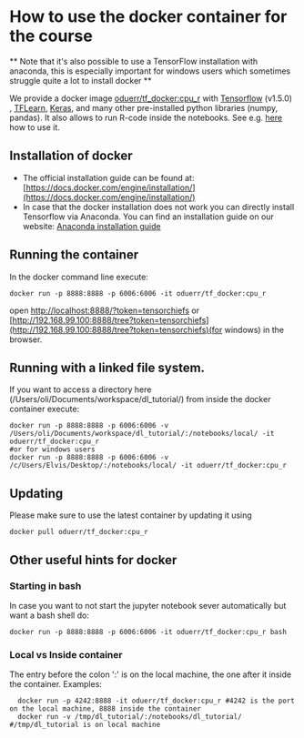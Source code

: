 # How to use the docker container for the course

** Note that it's also possible to use a TensorFlow installation with anaconda, this is especially important for windows users which sometimes struggle quite a lot to install docker **

We provide a docker image [oduerr/tf_docker:cpu_r](https://github.com/oduerr/tf_docker) with [Tensorflow](http://www.tensorflow.org) (v1.5.0) , [TFLearn](http://tflearn.org/), [Keras](https://keras.io/), and many other pre-installed python libraries (numpy, pandas). It also allows to run R-code inside the notebooks. See e.g. [here](https://github.com/oduerr/tf_docker/blob/cpu_r/notebooks/UseR.ipynb) how to use it.

## Installation of docker

* The official installation guide can be found at: [https://docs.docker.com/engine/installation/](https://docs.docker.com/engine/installation/)
* In case that the docker installation does not work you can directly install Tensorflow via Anaconda. You can find an installation guide on our website: [Anaconda installation guide](https://github.com/tensorchiefs/dl_course_2018/blob/master/docs/anaconda.md)


## Running the container
In the docker command line execute:

```
docker run -p 8888:8888 -p 6006:6006 -it oduerr/tf_docker:cpu_r
```
open [http://localhost:8888/?token=tensorchiefs](http://localhost:8888/?token=tensorchiefs) or [http://192.168.99.100:8888/tree?token=tensorchiefs](http://192.168.99.100:8888/tree?token=tensorchiefs)(for windows) in the browser. 

## Running with a linked file system.
If you want to access a directory here (/Users/oli/Documents/workspace/dl_tutorial/) from inside the docker container execute:

```
docker run -p 8888:8888 -p 6006:6006 -v /Users/oli/Documents/workspace/dl_tutorial/:/notebooks/local/ -it oduerr/tf_docker:cpu_r
#or for windows users
docker run -p 8888:8888 -p 6006:6006 -v /c/Users/Elvis/Desktop/:/notebooks/local/ -it oduerr/tf_docker:cpu_r

```


## Updating
Please make sure to use the latest container by updating it using 

```
docker pull oduerr/tf_docker:cpu_r
```

## Other useful hints for docker

### Starting in bash
In case you want to not start the jupyter notebook sever automatically but want a bash shell do:

```
docker run -p 8888:8888 -p 6006:6006 -it oduerr/tf_docker:cpu_r bash
```

### Local vs Inside container
The entry before the colon ':' is on the local machine, the one after it inside the container. Examples:

```
  docker run -p 4242:8888 -it oduerr/tf_docker:cpu_r #4242 is the port on the local machine, 8888 inside the container
  docker run -v /tmp/dl_tutorial/:/notebooks/dl_tutorial/ #/tmp/dl_tutorial is on local machine
```














